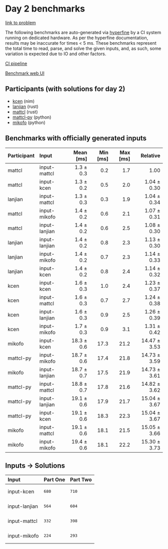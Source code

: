 # Day 2 benchmarks

[link to problem](https://adventofcode.com/2024/day/2)

The following benchmarks are auto-generated via
[hyperfine](https://github.com/sharkdp/hyperfine) by a CI system running on
dedicated hardware. As per the hyperfine documentation, results may be
inaccurate for times < 5 ms. These benchmarks represent the total time to read,
parse, and solve the given inputs, and, as such, some variation is expected due
to IO and other factors.

[CI pipeline](http://ci.papercode.net:8080/teams/main/pipelines/aoc2024)

[Benchmark web UI](https://aoc.ancalagon.black)


## Participants (with solutions for day 2)

- [kcen](https://github.com/kcen/aoc2024) (nim)
- [lanjian](https://github.com/lanjian/aoc-2024) (rust)
- [mattcl](https://github.com/mattcl/aoc2024) (rust)
- [mattcl-py](https://github.com/mattcl/aoc2024-py) (python)
- [mikofo](https://github.com/mikofo/aoc2024) (python)


## Benchmarks with officially generated inputs

| Participant | Input | Mean [ms] | Min [ms] | Max [ms] | Relative |
|:---|:---|---:|---:|---:|---:|
| mattcl | input-mattcl | 1.3 ± 0.3 | 0.2 | 1.7 | 1.00 |
| mattcl | input-kcen | 1.3 ± 0.2 | 0.5 | 2.0 | 1.04 ± 0.30 |
| lanjian | input-mattcl | 1.3 ± 0.3 | 0.3 | 1.9 | 1.04 ± 0.34 |
| mattcl | input-mikofo | 1.4 ± 0.2 | 0.6 | 2.1 | 1.07 ± 0.31 |
| mattcl | input-lanjian | 1.4 ± 0.2 | 0.6 | 2.5 | 1.08 ± 0.30 |
| lanjian | input-lanjian | 1.4 ± 0.2 | 0.8 | 2.3 | 1.13 ± 0.30 |
| lanjian | input-mikofo | 1.4 ± 0.2 | 0.7 | 2.3 | 1.14 ± 0.33 |
| lanjian | input-kcen | 1.4 ± 0.2 | 0.8 | 2.4 | 1.14 ± 0.32 |
| kcen | input-kcen | 1.6 ± 0.3 | 1.0 | 2.4 | 1.23 ± 0.37 |
| kcen | input-mattcl | 1.6 ± 0.3 | 0.7 | 2.7 | 1.24 ± 0.38 |
| kcen | input-lanjian | 1.6 ± 0.3 | 0.9 | 2.5 | 1.26 ± 0.39 |
| kcen | input-mikofo | 1.7 ± 0.3 | 0.9 | 3.1 | 1.31 ± 0.42 |
| mikofo | input-kcen | 18.3 ± 0.6 | 17.3 | 21.2 | 14.47 ± 3.53 |
| mattcl-py | input-mikofo | 18.7 ± 0.6 | 17.4 | 21.8 | 14.73 ± 3.59 |
| mikofo | input-lanjian | 18.7 ± 0.7 | 17.5 | 21.9 | 14.73 ± 3.61 |
| mattcl-py | input-mattcl | 18.8 ± 0.7 | 17.8 | 21.6 | 14.82 ± 3.62 |
| mattcl-py | input-lanjian | 19.1 ± 0.6 | 17.9 | 21.7 | 15.04 ± 3.67 |
| mattcl-py | input-kcen | 19.1 ± 0.6 | 18.3 | 22.3 | 15.04 ± 3.67 |
| mikofo | input-mattcl | 19.1 ± 0.6 | 18.1 | 21.5 | 15.05 ± 3.66 |
| mikofo | input-mikofo | 19.4 ± 0.6 | 18.1 | 22.2 | 15.30 ± 3.73 |


## Inputs -> Solutions

| Input | Part One | Part Two |
|:---|:---|:---|
|input-kcen|<pre>680</pre>|<pre>710</pre>|
|input-lanjian|<pre>564</pre>|<pre>604</pre>|
|input-mattcl|<pre>332</pre>|<pre>398</pre>|
|input-mikofo|<pre>224</pre>|<pre>293</pre>|